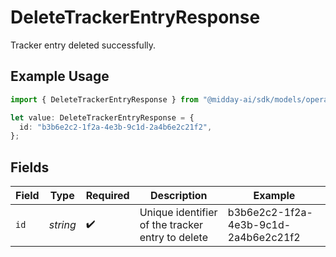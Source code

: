 # DeleteTrackerEntryResponse

Tracker entry deleted successfully.

## Example Usage

```typescript
import { DeleteTrackerEntryResponse } from "@midday-ai/sdk/models/operations";

let value: DeleteTrackerEntryResponse = {
  id: "b3b6e2c2-1f2a-4e3b-9c1d-2a4b6e2c21f2",
};
```

## Fields

| Field                                            | Type                                             | Required                                         | Description                                      | Example                                          |
| ------------------------------------------------ | ------------------------------------------------ | ------------------------------------------------ | ------------------------------------------------ | ------------------------------------------------ |
| `id`                                             | *string*                                         | :heavy_check_mark:                               | Unique identifier of the tracker entry to delete | b3b6e2c2-1f2a-4e3b-9c1d-2a4b6e2c21f2             |